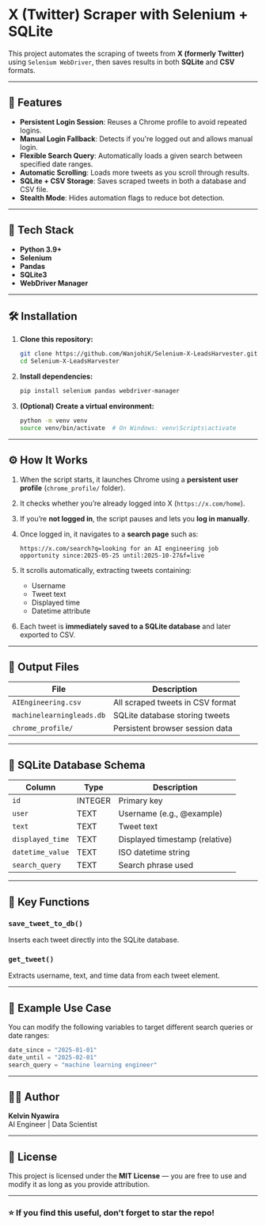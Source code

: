 # X (Twitter) Scraper with Selenium + SQLite

This project automates the scraping of tweets from **X (formerly Twitter)** using `Selenium WebDriver`, then saves results in both **SQLite** and **CSV** formats.

---

## 🚀 Features

- **Persistent Login Session**: Reuses a Chrome profile to avoid repeated logins.
- **Manual Login Fallback**: Detects if you're logged out and allows manual login.
- **Flexible Search Query**: Automatically loads a given search between specified date ranges.
- **Automatic Scrolling**: Loads more tweets as you scroll through results.
- **SQLite + CSV Storage**: Saves scraped tweets in both a database and CSV file.
- **Stealth Mode**: Hides automation flags to reduce bot detection.

---

## 🧠 Tech Stack

- **Python 3.9+**
- **Selenium**
- **Pandas**
- **SQLite3**
- **WebDriver Manager**

---

## 🛠️ Installation

1. **Clone this repository:**

   ```bash
   git clone https://github.com/WanjohiK/Selenium-X-LeadsHarvester.git
   cd Selenium-X-LeadsHarvester
   ```

2. **Install dependencies:**

   ```bash
   pip install selenium pandas webdriver-manager
   ```

3. **(Optional) Create a virtual environment:**

   ```bash
   python -m venv venv
   source venv/bin/activate  # On Windows: venv\Scripts\activate
   ```

---

## ⚙️ How It Works

1. When the script starts, it launches Chrome using a **persistent user profile** (`chrome_profile/` folder).
2. It checks whether you’re already logged into X (`https://x.com/home`).
3. If you’re **not logged in**, the script pauses and lets you **log in manually**.
4. Once logged in, it navigates to a **search page** such as:

   ```text
   https://x.com/search?q=looking for an AI engineering job opportunity since:2025-05-25 until:2025-10-27&f=live
   ```

5. It scrolls automatically, extracting tweets containing:
   - Username
   - Tweet text
   - Displayed time
   - Datetime attribute

6. Each tweet is **immediately saved to a SQLite database** and later exported to CSV.

---

## 💾 Output Files

| File | Description |
|------|--------------|
| `AIEngineering.csv` | All scraped tweets in CSV format |
| `machinelearningleads.db` | SQLite database storing tweets |
| `chrome_profile/` | Persistent browser session data |

---

## 📂 SQLite Database Schema

| Column | Type | Description |
|---------|------|-------------|
| `id` | INTEGER | Primary key |
| `user` | TEXT | Username (e.g., @example) |
| `text` | TEXT | Tweet text |
| `displayed_time` | TEXT | Displayed timestamp (relative) |
| `datetime_value` | TEXT | ISO datetime string |
| `search_query` | TEXT | Search phrase used |

---

## 🧩 Key Functions

### `save_tweet_to_db()`
Inserts each tweet directly into the SQLite database.

### `get_tweet()`
Extracts username, text, and time data from each tweet element.

---

## 🧰 Example Use Case

You can modify the following variables to target different search queries or date ranges:

```python
date_since = "2025-01-01"
date_until = "2025-02-01"
search_query = "machine learning engineer"
```

---

## 🧑‍💻 Author

**Kelvin Nyawira**  
AI Engineer | Data Scientist  

---

## 🪪 License

This project is licensed under the **MIT License** — you are free to use and modify it as long as you provide attribution.

---

### ⭐ If you find this useful, don’t forget to star the repo!

